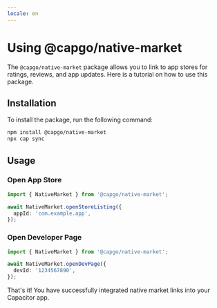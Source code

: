 ```yaml
---
locale: en
---
```

# Using @capgo/native-market

The `@capgo/native-market` package allows you to link to app stores for ratings, reviews, and app updates. Here is a tutorial on how to use this package.

## Installation

To install the package, run the following command:

```bash
npm install @capgo/native-market
npx cap sync
```

## Usage

### Open App Store

```typescript
import { NativeMarket } from '@capgo/native-market';

await NativeMarket.openStoreListing({
  appId: 'com.example.app',
});
```

### Open Developer Page

```typescript
import { NativeMarket } from '@capgo/native-market';

await NativeMarket.openDevPage({
  devId: '1234567890',
});
```

That's it! You have successfully integrated native market links into your Capacitor app.
